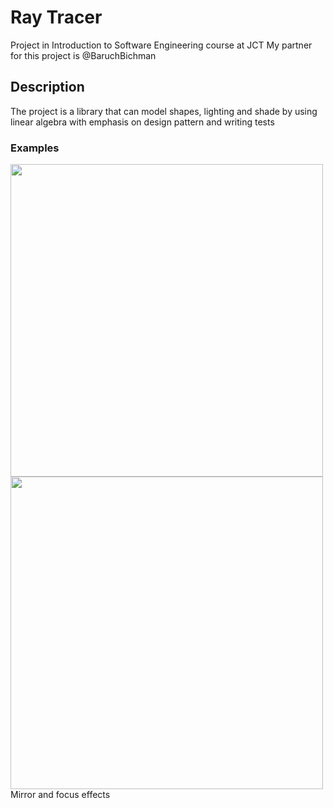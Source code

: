 # Ray Tracer
Project in Introduction to Software Engineering course at JCT
My partner for this project is @BaruchBichman  

## Description  
The project is a library that can model shapes, lighting and shade by using linear algebra with emphasis on design pattern and writing tests

### Examples
<img src="focusTest5.jpg" width="500" height = "500" >
<img src="CrazyTest.jpg" width="500" height = "500" >
Mirror and focus effects
